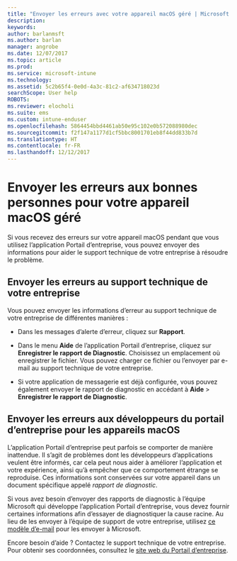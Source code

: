 ```yaml
---
title: "Envoyer les erreurs avec votre appareil macOS géré | Microsoft Docs"
description: 
keywords: 
author: barlanmsft
ms.author: barlan
manager: angrobe
ms.date: 12/07/2017
ms.topic: article
ms.prod: 
ms.service: microsoft-intune
ms.technology: 
ms.assetid: 5c2b65f4-0e0d-4a3c-81c2-af634718023d
searchScope: User help
ROBOTS: 
ms.reviewer: elocholi
ms.suite: ems
ms.custom: intune-enduser
ms.openlocfilehash: 5864454bbd4461ab50e95c102e0b572088980dec
ms.sourcegitcommit: f2f147a1177d1cf5bbc8001701eb8f44dd833b7d
ms.translationtype: HT
ms.contentlocale: fr-FR
ms.lasthandoff: 12/12/2017
---
```

# <a name="submit-errors-to-the-right-people-for-your-managed-macos-device"></a>Envoyer les erreurs aux bonnes personnes pour votre appareil macOS géré

Si vous recevez des erreurs sur votre appareil macOS pendant que vous utilisez l’application Portail d’entreprise, vous pouvez envoyer des informations pour aider le support technique de votre entreprise à résoudre le problème.

## <a name="send-errors-to-your-company-support"></a>Envoyer les erreurs au support technique de votre entreprise

 Vous pouvez envoyer les informations d’erreur au support technique de votre entreprise de différentes manières :

-   Dans les messages d’alerte d’erreur, cliquez sur **Rapport**.

-   Dans le menu **Aide** de l’application Portail d’entreprise, cliquez sur **Enregistrer le rapport de Diagnostic**. Choisissez un emplacement où enregistrer le fichier. Vous pouvez charger ce fichier ou l’envoyer par e-mail au support technique de votre entreprise.

- Si votre application de messagerie est déjà configurée, vous pouvez également envoyer le rapport de diagnostic en accédant à **Aide** > **Enregistrer le rapport de Diagnostic**.

## <a name="send-errors-to-the-company-portal-developers-for-macos-devices"></a>Envoyer les erreurs aux développeurs du portail d’entreprise pour les appareils macOS

L’application Portail d’entreprise peut parfois se comporter de manière inattendue. Il s’agit de problèmes dont les développeurs d’applications veulent être informés, car cela peut nous aider à améliorer l’application et votre expérience, ainsi qu’à empêcher que ce comportement étrange se reproduise. Ces informations sont conservées sur votre appareil dans un document spécifique appelé _rapport de diagnostic_.

Si vous avez besoin d’envoyer des rapports de diagnostic à l’équipe Microsoft qui développe l’application Portail d’entreprise, vous devez fournir certaines informations afin d’essayer de diagnostiquer la cause racine. Au lieu de les envoyer à l’équipe de support de votre entreprise, utilisez <a href="mailto:IntuneCPiOSfeedback@microsoft.com?subject=My Company Portal App Closed Unexpectedly&body=Press and hold, then paste your copied Company Portal app logs here.">ce modèle d’e-mail</a> pour les envoyer à Microsoft.

Encore besoin d’aide ? Contactez le support technique de votre entreprise. Pour obtenir ses coordonnées, consultez le [site web du Portail d’entreprise](https://portal.manage.microsoft.com#HelpDeskDialog).
